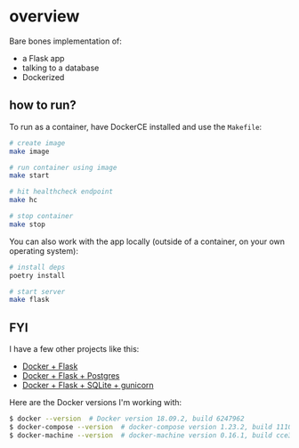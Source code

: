 # overview

Bare bones implementation of:

* a Flask app
* talking to a database
* Dockerized

## how to run?

To run as a container, have DockerCE installed and use the `Makefile`:

```sh
# create image
make image

# run container using image
make start

# hit healthcheck endpoint
make hc

# stop container
make stop
```

You can also work with the app locally (outside of a container, on your own operating system):

```sh
# install deps
poetry install

# start server
make flask
```

## FYI

I have a few other projects like this:

* [Docker + Flask](https://github.com/zachvalenta/docker-flask)
* [Docker + Flask + Postgres](https://github.com/zachvalenta/docker-flask-postgres)
* [Docker + Flask + SQLite + gunicorn](https://github.com/zachvalenta/docker-flask-sqlite-gunicorn)

Here are the Docker versions I'm working with:

```sh
$ docker --version  # Docker version 18.09.2, build 6247962
$ docker-compose --version  # docker-compose version 1.23.2, build 1110ad01
$ docker-machine --version  # docker-machine version 0.16.1, build cce350d7
```
